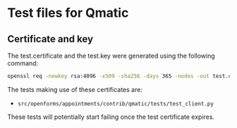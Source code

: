 # Test files for Qmatic

## Certificate and key

The test.certificate and the test.key were generated using the following command:

```bash
openssl req -newkey rsa:4096 -x509 -sha256 -days 365 -nodes -out test.certificate -keyout test.key
```

The tests making use of these certificates are:

- `src/openforms/appointments/contrib/qmatic/tests/test_client.py`

These tests will potentially start failing once the test certificate expires.
